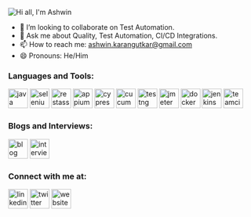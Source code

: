![Hi all, I'm Ashwin](https://user-images.githubusercontent.com/16290315/121773348-0046b200-cb99-11eb-81a1-f3f47834e61d.png)

- 👯 I’m looking to collaborate on Test Automation.  
- 💬 Ask me about Quality, Test Automation, CI/CD Integrations.
- 📫 How to reach me: ashwin.karangutkar@gmail.com 
- 😄 Pronouns: He/Him 

<h3 align="left">Languages and Tools:</h3>

[<img src="https://img.icons8.com/color/48/000000/java-coffee-cup-logo.png" alt='java' height='40'>](https://www.oracle.com/java/technologies/)
[<img src="https://img.icons8.com/color/48/000000/selenium-test-automation.png" alt='selenium' height='40'>](https://www.selenium.dev/)
[<img src="https://rest-assured.io/img/logo-transparent.png" alt='restassured' height='40'>](https://rest-assured.io/)
[<img src="https://cdn.worldvectorlogo.com/logos/appium.svg" alt='appium' height='40'>](https://appium.io/)
[<img src="https://www.opencodez.com/wp-content/uploads/2019/12/cypress-logo.png" alt='cypress' height='40'>](https://www.cypress.io/)
[<img src="https://images.g2crowd.com/uploads/product/image/large_detail/large_detail_c40984fae76060168e91322094f05421/cucumber.png" alt='cucumber' height='40'>](https://cucumber.io/)
[<img src="https://howtodoinjava.com/wp-content/uploads/2014/12/TestNG.png" alt='testng' height='40'>](https://testng.org/)
[<img src="https://mpng.subpng.com/20190131/kih/kisspng-apache-software-foundation-apache-qpid-graphics-ap-apache-logo-asf-apache-software-foundation-5c52fdfce35248.8714948915489428449311.jpg" alt='jmeter' height='40'>](https://jmeter.apache.org/)
[<img src="https://img.icons8.com/color/48/000000/docker.png" alt='docker' height='40'>](https://www.docker.com/)
[<img src="https://img.icons8.com/color/48/000000/jenkins.png" alt='jenkins' height='40'>](https://www.jenkins.io/)
[<img src="https://upload.wikimedia.org/wikipedia/commons/thumb/8/8e/TeamCity_Icon.png/1200px-TeamCity_Icon.png" alt='teamcity' height='40'>](https://www.jetbrains.com/teamcity/)

<h3 align="left">Blogs and Interviews:</h3>

[<img src="https://img.icons8.com/color/48/000000/blogger.png" alt='blog' height='40'>](https://restservicestesting.blogspot.com/)
[<img src="https://img.icons8.com/color/48/000000/interview.png" alt='interview' height='40'>](https://emnaayadi.com/2021/02/28/test-automation-journey/)


<h3 align="left">Connect with me at:</h3>

[<img src="https://img.icons8.com/color/48/000000/linkedin.png" alt='linkedin' height='40'>](https://www.linkedin.com/in/ashwinkarangutkar/)
[<img src="https://img.icons8.com/color/48/000000/twitter.png" alt='twitter' height='40'>](https://twitter.com/thashwin)
[<img src="https://img.icons8.com/color/48/000000/internet--v1.png" alt='website' height='40'>](https://ashwink.tech/)
